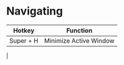 # Navigating

| Hotkey    | Function               |
| --------- | ---------------------- |
| Super + H | Minimize Active Window |
|